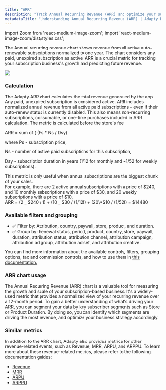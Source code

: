 ```yaml
---
title: "ARR"
description: "Track Annual Recurring Revenue (ARR) and optimize your subscription strategy."
metadataTitle: "Understanding Annual Recurring Revenue (ARR) | Adapty Docs"
---
```


import Zoom from 'react-medium-image-zoom';
import 'react-medium-image-zoom/dist/styles.css';

The Annual recurring revenue chart shows revenue from all active auto-renewable subscriptions normalized to one year. The chart considers any paid, unexpired subscription as active. ARR is a crucial metric for tracking your subscription business's growth and predicting future revenue.


<Zoom>
  <img src={require('./img/eb3389b-small-CleanShot_2023-05-08_at_17.57.252x.webp').default}
  style={{
    border: '1px solid #727272', /* border width and color */
    width: '700px', /* image width */
    display: 'block', /* for alignment */
    margin: '0 auto' /* center alignment */
  }}
/>
</Zoom>





### Calculation

The Adapty ARR chart calculates the total revenue generated by the app. Any paid, unexpired subscription is considered active. ARR includes normalized annual revenue from all active paid subscriptions – even if their auto-renew status is currently disabled.  This also means non-recurring subscriptions, consumable, or one-time purchases included in ARR calculation. The metric is calculated before the store's fee.  

ARR = sum of ( (Ps \* Ns / Dsy)

where Ps - subscription price, 

Ns - number of active paid subscriptions for this subscription,

 Dsy - subscription duration in years (1/12 for monthly and ~1/52 for weekly subscriptions).

This metric is only useful when annual subscriptions are the biggest chunk of your sales.  
For example, there are 2 active annual subscriptions with a price of $240, and 10 monthly subscriptions with a price of $30, and 20 weekly subscriptions with a price of $10,  
ARR = (2 _ $240 / 1) + (10 _ $30 / (1/12)) + (20\*$10 / (1/52)) = $14480

### Available filters and grouping

- ✅ Filter by: Attribution, country, paywall, store, product, and duration. 
- ✅ Group by: Renewal status, period, product, country, store, paywall, duration, attribution status, attribution channel, attribution campaign, attribution ad group, attribution ad set, and attribution creative. 

You can find more information about the available controls, filters, grouping options, tax and commission controls, and how to use them in [this documentation.](controls-filters-grouping-compare-proceeds)

### ARR chart usage

The Annual Recurring Revenue (ARR) chart is a valuable tool for measuring the growth and scale of your subscription-based business. It's a widely-used metric that provides a normalized view of your recurring revenue over a 12-month period. To gain a better understanding of what's driving your ARR, you can segment your data by key subscriber segments such as Store or Product Duration. By doing so, you can identify which segments are driving the most revenue, and optimize your business strategy accordingly.

### Similar metrics

In addition to the ARR chart, Adapty also provides metrics for other revenue-related events, such as Revenue, MRR, ARPU, and ARPPU. To learn more about these revenue-related metrics, please refer to the following documentation guides:

- [Revenue](revenue)
- [MRR](mrr)
- [ARPU](arpu)
- [ARPPU](arppu)